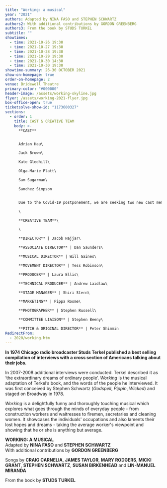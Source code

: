 ```yaml
---
title: "Working: a musical"
year: "2021"
authors: Adapted by NINA FASO and STEPHEN SCHWARTZ
authors2: With additional contributions by GORDON GREENBERG
authors3: From the book by STUDS TURKEL
subtitle: ""
showtimes:
  - time: 2021-10-26 19:30
  - time: 2021-10-27 19:30
  - time: 2021-10-28 19:30
  - time: 2021-10-29 19:30
  - time: 2021-10-30 14:30
  - time: 2021-10-30 19:30
showtime-summary: 26-30 OCTOBER 2021
show-on-homepage: true
order-on-homepage: 2
venue: Bridewell Theatre
primary-color: "#000000"
header-image: /assets/working-skyline.jpg
flyer: /assets/working-2021-flyer.jpg
box-office-open: true
ticketsolve-show-id: "1173600327"
sections:
  - order: 1
    title: CAST & CREATIVE TEAM
    body: >-
      **CAST**


      Adrian Hau\

      Jack Brown\

      Kate Gledhill\

      Olga-Marie Platt\

      Sam Sugarman\

      Sanchez Simpson


      Due to the Covid-19 postponement, we are seeking two new cast members to play WOMAN 2 and WOMAN 3. We’d love to see as many people at auditions as possible, please visit our auditions page for more details, and contact [working@sedos.co.uk](<>) if you have any questions.\

      \

      **CREATIVE TEAM**\

      \

      **DIRECTOR** | Jacob Hajjar\

      **ASSOCIATE DIRECTOR** | Dan Saunders\

      **MUSICAL DIRECTOR** | Will Gaines\

      **MOVEMENT DIRECTOR** | Tess Robinson\

      **PRODUCER** | Laura Ellis\

      **TECHNICAL PRODUCER** | Andrew Laidlaw\

      **STAGE MANAGER** | Shiri Stern\

      **MARKETING** | Pippa Roome\

      **PHOTOGRAPHER** | Stephen Russell\

      **COMMITTEE LIAISON** | Stephen Beeny\

      **PITCH & ORIGINAL DIRECTOR** | Peter Shimmin
RedirectFrom:
  - 2020/working.htm
---
```

**In 1974 Chicago radio broadcaster Studs Terkel published a best selling compilation of interviews with a cross section of Americans talking about their jobs**.

In 2007-2008 additional interviews were conducted. Terkel described it as ‘the extraordinary dreams of ordinary people’. *Working* is the musical adaptation of Terkel’s book, and the words of the people he interviewed. It was first conceived by Stephen Schwartz (*Godspell*, *Pippin*, *Wicked*) and staged on Broadway in 1978.

*Working* is a delightfully funny and thoroughly touching musical which explores what goes through the minds of everyday people - from construction workers and waitresses to firemen, secretaries and cleaning women. It showcases the individuals' occupations and also laments their lost hopes and dreams - taking the average worker's viewpoint and showing that he or she is anything but average.

**WORKING: A MUSICAL**\
Adapted by **NINA FASO** and **STEPHEN SCHWARTZ**\
With additional contributions by **GORDON GREENBERG**

Songs by **CRAIG CARNELIA**, **JAMES TAYLOR**, **MARY RODGERS**, **MICKI GRANT**, **STEPHEN SCHWARTZ**, **SUSAN BIRKENHEAD** and **LIN-MANUEL MIRANDA**

From the book by **STUDS TURKEL**
